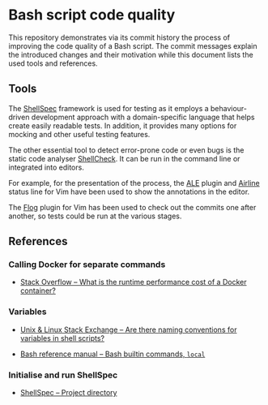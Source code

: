 # Bash script code quality

This repository demonstrates via its commit history the process of improving the
code quality of a Bash script. The commit messages explain the introduced
changes and their motivation while this document lists the used tools and
references.


## Tools

The [ShellSpec] framework is used for testing as it employs a behaviour-driven
development approach with a domain-specific language that helps create easily
readable tests. In addition, it provides many options for mocking and other
useful testing features.

The other essential tool to detect error-prone code or even bugs is the static
code analyser [ShellCheck]. It can be run in the command line or integrated into
editors.

For example, for the presentation of the process, the [ALE] plugin and [Airline]
status line for Vim have been used to show the annotations in the editor.

The [Flog] plugin for Vim has been used to check out the commits one after
another, so tests could be run at the various stages.


## References

### Calling Docker for separate commands

* [Stack Overflow – What is the runtime performance cost of a Docker container?](https://stackoverflow.com/a/26149994)


### Variables

* [Unix & Linux Stack Exchange – Are there naming conventions for variables in shell scripts?](https://unix.stackexchange.com/a/42849)

* [Bash reference manual – Bash builtin commands, `local`](https://www.gnu.org/software/bash/manual/html_node/Bash-Builtins.html)


### Initialise and run ShellSpec

* [ShellSpec – Project directory](https://github.com/shellspec/shellspec/blob/b2621f7e3f63a5a683a8994bbc916dc794f2dfb8/README.md#project-directory)


[ALE]:
https://github.com/dense-analysis/ale

[Airline]:
https://github.com/vim-airline/vim-airline

[Flog]:
https://github.com/rbong/vim-flog

[ShellCheck]:
https://www.shellcheck.net

[ShellSpec]:
https://shellspec.info
